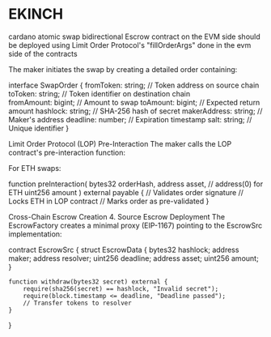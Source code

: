 # EKINCH 

cardano atomic swap bidirectional 
Escrow contract on the EVM side should be deployed using Limit Order Protocol's "fillOrderArgs" 
done in the evm side of the contracts 

The maker initiates the swap by creating a detailed order containing:

interface SwapOrder {
  fromToken: string;      // Token address on source chain
  toToken: string;        // Token identifier on destination chain  
  fromAmount: bigint;     // Amount to swap
  toAmount: bigint;       // Expected return amount
  hashlock: string;       // SHA-256 hash of secret
  makerAddress: string;   // Maker's address
  deadline: number;       // Expiration timestamp
  salt: string;          // Unique identifier
}


Limit Order Protocol (LOP) Pre-Interaction
The maker calls the LOP contract's pre-interaction function:

For ETH swaps:

function preInteraction(
    bytes32 orderHash,
    address asset,        // address(0) for ETH
    uint256 amount
) external payable {
    // Validates order signature
    // Locks ETH in LOP contract
    // Marks order as pre-validated
}

 Cross-Chain Escrow Creation
4. Source Escrow Deployment
The EscrowFactory creates a minimal proxy (EIP-1167) pointing to the EscrowSrc implementation:

contract EscrowSrc {
    struct EscrowData {
        bytes32 hashlock;
        address maker;
        address resolver;
        uint256 deadline;
        address asset;
        uint256 amount;
    }
    
    function withdraw(bytes32 secret) external {
        require(sha256(secret) == hashlock, "Invalid secret");
        require(block.timestamp <= deadline, "Deadline passed");
        // Transfer tokens to resolver
    }
}


